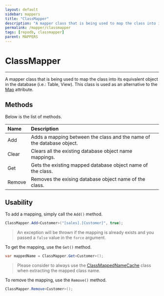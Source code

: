 ```yaml
---
layout: default
sidebar: mappers
title: "ClassMapper"
description: "A mapper class that is being used to map the class into its equivalent object in the database (i.e.: Table, View). This class is used as an alternative to Map attribute."
permalink: /mapper/classmapper
tags: [repodb, classmapper]
parent: MAPPERS
---
```


# ClassMapper

---

A mapper class that is being used to map the class into its equivalent object in the database (i.e.: Table, View). This class is used as an alternative to the [Map](/attribute/map) attribute.

## Methods

Below is the list of methods.

| Name | Description |
|:-----|:------------|
| Add | Adds a mapping between the class and the name of the database object. |
| Clear | Clears all the existing database object name mappings. |
| Get | Gets the existing mapped database object name of the class. |
| Remove | Removes the exising database object name of the class. |

## Usability

To add a mapping, simply call the `Add()` method.

```csharp
ClassMapper.Add<Customer>("[sales].[Customer]", true);
```

> An exception will be thrown if the mapping is already exists and you passed a `false` value in the `force` argument.

To get the mapping, use the `Get()` method.

```csharp
var mappedName = ClassMapper.Get<Customer>();
```

> Please consider to always use the [ClassMappedNameCache](/cacher/classmappednamecache) class when extracting the mapped class name.

To remove the mapping, use the `Remove()` method.

```csharp
ClassMapper.Remove<Customer>();
```